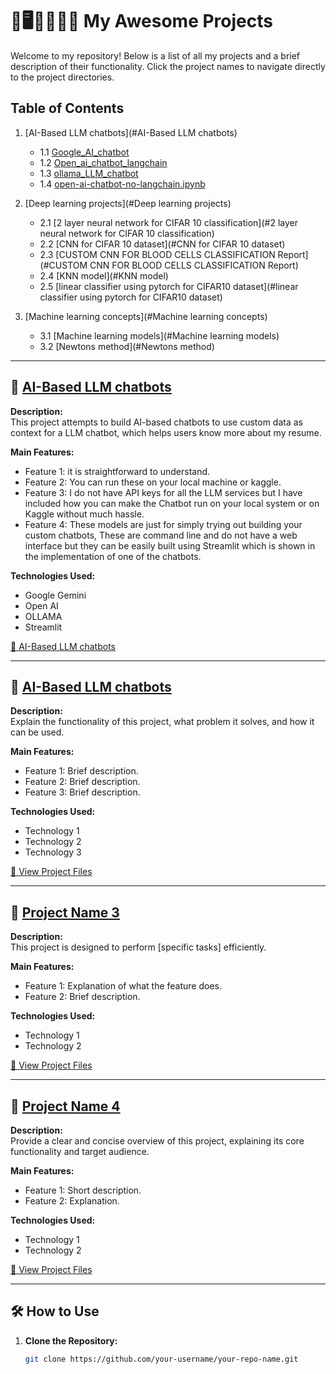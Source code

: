 # 🚀🖥️👩‍💻💬🤖 My Awesome Projects

Welcome to my repository! Below is a list of all my projects and a brief description of their functionality. Click the project names to navigate directly to the project directories.

## Table of Contents
1. [AI-Based LLM chatbots](#AI-Based LLM chatbots)
   - 1.1 [Google_AI_chatbot](#Google_AI_chatbot)
   - 1.2 [Open_ai_chatbot_langchain](#Open_ai_chatbot_langchain)
   - 1.3 [ollama_LLM_chatbot](#ollama_LLM_chatbot)
   - 1.4 [open-ai-chatbot-no-langchain.ipynb](#open-ai-chatbot-no-langchain)
   
2. [Deep learning projects](#Deep learning projects)
   - 2.1 [2 layer neural network for CIFAR 10 classification](#2 layer neural network for CIFAR 10 classification)
   - 2.2 [CNN for CIFAR 10 dataset](#CNN for CIFAR 10 dataset)
   - 2.3 [CUSTOM CNN FOR BLOOD CELLS CLASSIFICATION Report](#CUSTOM CNN FOR BLOOD CELLS CLASSIFICATION Report)
   - 2.4 [KNN model](#KNN model)
   - 2.5 [linear classifier using pytorch for CIFAR10 dataset](#linear classifier using pytorch for CIFAR10 dataset)
   
3. [Machine learning concepts](#Machine learning concepts)
   - 3.1 [Machine learning models](#Machine learning models)
   - 3.2 [Newtons method](#Newtons method)

---

## 📂 [AI-Based LLM chatbots](.SrikerJoshi/Projects/tree/main/AI%20based%20LLM%20Chatbots) <a name="AI-based LLM Chatbots"></a> 
**Description:**  
This project attempts to build AI-based chatbots to use custom data as context for a LLM chatbot, which helps users know more about my resume.

**Main Features:**
- Feature 1: it is straightforward to understand.
- Feature 2: You can run these on your local machine or kaggle.
- Feature 3: I do not have API keys for all the LLM services but I have included how you can make the Chatbot run on your local system or on Kaggle without much hassle.
- Feature 4: These models are just for simply trying out building your custom chatbots, These are command line and do not have a web interface but they can be easily built using Streamlit which is shown in the implementation of one of the chatbots.

**Technologies Used:**  
- Google Gemini  
- Open AI  
- OLLAMA
- Streamlit

[📁 AI-Based LLM chatbots](.SrikerJoshi/Projects/tree/main/AI%20based%20LLM%20Chatbots)

---

## 📂 [AI-Based LLM chatbots](./project-name-2-folder) <a name="project-name-2"></a>
**Description:**  
Explain the functionality of this project, what problem it solves, and how it can be used.

**Main Features:**
- Feature 1: Brief description.
- Feature 2: Brief description.
- Feature 3: Brief description.

**Technologies Used:**  
- Technology 1  
- Technology 2  
- Technology 3  

[📁 View Project Files](./project-name-2-folder)

---

## 📂 [Project Name 3](./project-name-3-folder) <a name="project-name-3"></a>
**Description:**  
This project is designed to perform [specific tasks] efficiently.

**Main Features:**
- Feature 1: Explanation of what the feature does.
- Feature 2: Brief description.

**Technologies Used:**  
- Technology 1  
- Technology 2  

[📁 View Project Files](./project-name-3-folder)

---

## 📂 [Project Name 4](./project-name-4-folder) <a name="project-name-4"></a>
**Description:**  
Provide a clear and concise overview of this project, explaining its core functionality and target audience.

**Main Features:**
- Feature 1: Short description.
- Feature 2: Explanation.

**Technologies Used:**  
- Technology 1  
- Technology 2  

[📁 View Project Files](./project-name-4-folder)

---

## 🛠️ How to Use

1. **Clone the Repository:**

   ```bash
   git clone https://github.com/your-username/your-repo-name.git


